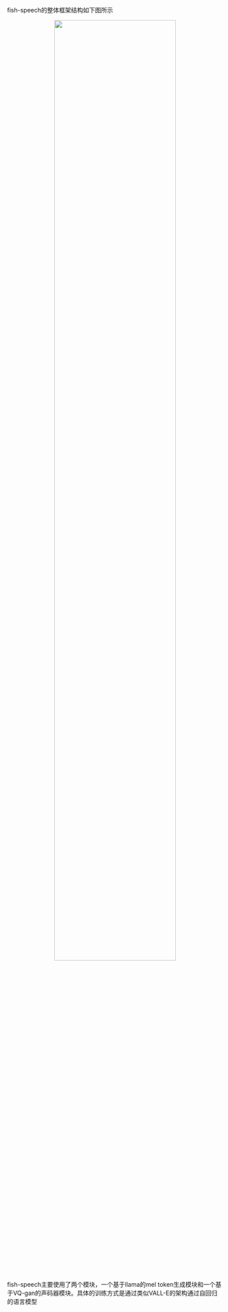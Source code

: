 fish-speech的整体框架结构如下图所示
<p align="center">
<img src="/assets/images/diagram.png" width="75%">
</p>
fish-speech主要使用了两个模块，一个基于llama的mel token生成模块和一个基于VQ-gan的声码器模块。具体的训练方式是通过类似VALL-E的架构通过自回归的语言模型
